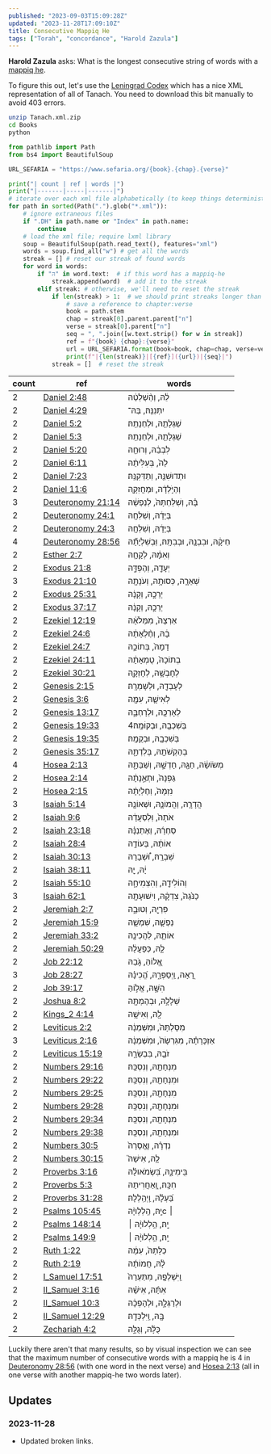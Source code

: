 ```yaml
---
published: "2023-09-03T15:09:28Z"
updated: "2023-11-28T17:09:10Z"
title: Consecutive Mappiq He
tags: ["Torah", "concordance", "Harold Zazula"]
---
```


**Harold Zazula** asks: What is the longest consecutive string of words with a [mappiq he](https://en.wikipedia.org/wiki/Mappiq).

To figure this out, let's use the [Leningrad Codex](https://tanach.us/Books/Tanach.xml.zip) which has a nice XML representation of all of Tanach. You need to download this bit manually to avoid 403 errors.

```bash
unzip Tanach.xml.zip
cd Books
python
```

```python
from pathlib import Path
from bs4 import BeautifulSoup

URL_SEFARIA = "https://www.sefaria.org/{book}.{chap}.{verse}"

print("| count | ref | words |")
print("|-------|-----|-------|")
# iterate over each xml file alphabetically (to keep things deterministic)
for path in sorted(Path(".").glob("*.xml")):
    # ignore extraneous files
    if ".DH" in path.name or "Index" in path.name:
        continue
    # load the xml file; require lxml library
    soup = BeautifulSoup(path.read_text(), features="xml")
    words = soup.find_all("w") # get all the words
    streak = [] # reset our streak of found words
    for word in words:
        if "הּ" in word.text:  # if this word has a mappiq-he
            streak.append(word)  # add it to the streak
        elif streak: # otherwise, we'll need to reset the streak
            if len(streak) > 1:  # we should print streaks longer than 1 word
                # save a reference to chapter:verse
                book = path.stem
                chap = streak[0].parent.parent["n"]
                verse = streak[0].parent["n"]
                seq = ", ".join([w.text.strip() for w in streak])
                ref = f"{book} {chap}:{verse}"
                url = URL_SEFARIA.format(book=book, chap=chap, verse=verse)
                print(f"|{len(streak)}|[{ref}]({url})|{seq}|")
            streak = []  # reset the streak
```

<!-- cspell:disable -->

| count | ref                                                            | words                                                   |
| ----- | -------------------------------------------------------------- | ------------------------------------------------------- |
| 2     | [Daniel 2:48](https://www.sefaria.org/Daniel.2.48)             | לֵ֔הּ, וְהַ֨שְׁלְטֵ֔הּ                                  |
| 2     | [Daniel 4:29](https://www.sefaria.org/Daniel.4.29)             | יִתְּנִנַּֽהּ׃, בַּהּ־                                  |
| 2     | [Daniel 5:2](https://www.sefaria.org/Daniel.5.2)               | שֵׁגְלָתֵ֖הּ, וּלְחֵנָתֵֽהּ׃                            |
| 2     | [Daniel 5:3](https://www.sefaria.org/Daniel.5.3)               | שֵׁגְלָתֵ֖הּ, וּלְחֵנָתֵֽהּ׃                            |
| 2     | [Daniel 5:20](https://www.sefaria.org/Daniel.5.20)             | לִבְבֵ֔הּ, וְרוּחֵ֖הּ                                   |
| 2     | [Daniel 6:11](https://www.sefaria.org/Daniel.6.11)             | לֵהּ֙, בְּעִלִּיתֵ֔הּ                                   |
| 2     | [Daniel 7:23](https://www.sefaria.org/Daniel.7.23)             | וּתְדוּשִׁנַּ֖הּ, וְתַדְּקִנַּֽהּ׃                      |
| 2     | [Daniel 11:6](https://www.sefaria.org/Daniel.11.6)             | וְהַיֹּ֣לְדָ֔הּ, וּמַחֲזִקָ֖הּ                          |
| 3     | [Deuteronomy 21:14](https://www.sefaria.org/Deuteronomy.21.14) | בָּ֗הּ, וְשִׁלַּחְתָּהּ֙, לְנַפְשָׁ֔הּ                  |
| 2     | [Deuteronomy 24:1](https://www.sefaria.org/Deuteronomy.24.1)   | בְּיָדָ֔הּ, וְשִׁלְּחָ֖הּ                               |
| 2     | [Deuteronomy 24:3](https://www.sefaria.org/Deuteronomy.24.3)   | בְּיָדָ֔הּ, וְשִׁלְּחָ֖הּ                               |
| 4     | [Deuteronomy 28:56](https://www.sefaria.org/Deuteronomy.28.56) | חֵיקָ֔הּ, וּבִבְנָ֖הּ, וּבְבִתָּֽהּ׃, וּֽבְשִׁלְיָתָ֞הּ |
| 2     | [Esther 2:7](https://www.sefaria.org/Esther.2.7)               | וְאִמָּ֔הּ, לְקָחָ֧הּ                                   |
| 2     | [Exodus 21:8](https://www.sefaria.org/Exodus.21.8)             | יְעָדָ֖הּ, וְהֶפְדָּ֑הּ                                 |
| 3     | [Exodus 21:10](https://www.sefaria.org/Exodus.21.10)           | שְׁאֵרָ֛הּ, כְּסוּתָ֥הּ, וְעֹנָתָ֖הּ                    |
| 2     | [Exodus 25:31](https://www.sefaria.org/Exodus.25.31)           | יְרֵכָ֣הּ, וְקָנָ֔הּ                                    |
| 2     | [Exodus 37:17](https://www.sefaria.org/Exodus.37.17)           | יְרֵכָ֣הּ, וְקָנָ֔הּ                                    |
| 2     | [Ezekiel 12:19](https://www.sefaria.org/Ezekiel.12.19)         | אַרְצָהּ֙, מִמְּלֹאָ֔הּ                                 |
| 2     | [Ezekiel 24:6](https://www.sefaria.org/Ezekiel.24.6)           | בָ֔הּ, וְחֶ֨לְאָתָ֔הּ                                   |
| 2     | [Ezekiel 24:7](https://www.sefaria.org/Ezekiel.24.7)           | דָמָהּ֙, בְּתוֹכָ֣הּ                                    |
| 2     | [Ezekiel 24:11](https://www.sefaria.org/Ezekiel.24.11)         | בְתוֹכָהּ֙, טֻמְאָתָ֔הּ                                 |
| 2     | [Ezekiel 30:21](https://www.sefaria.org/Ezekiel.30.21)         | לְחָבְשָׁ֥הּ, לְחָזְקָ֖הּ                               |
| 2     | [Genesis 2:15](https://www.sefaria.org/Genesis.2.15)           | לְעָבְדָ֖הּ, וּלְשָׁמְרָֽהּ׃                            |
| 2     | [Genesis 3:6](https://www.sefaria.org/Genesis.3.6)             | לְאִישָׁ֛הּ, עִמָּ֖הּ                                   |
| 2     | [Genesis 13:17](https://www.sefaria.org/Genesis.13.17)         | לְאָרְכָּ֖הּ, וּלְרָחְבָּ֑הּ                            |
| 2     | [Genesis 19:33](https://www.sefaria.org/Genesis.19.33)         | בְּשִׁכְבָ֖הּ, וּבְקוּׄמָֽהּ׃4                          |
| 2     | [Genesis 19:35](https://www.sefaria.org/Genesis.19.35)         | בְּשִׁכְבָ֖הּ, וּבְקֻמָֽהּ׃                             |
| 2     | [Genesis 35:17](https://www.sefaria.org/Genesis.35.17)         | בְהַקְשֹׁתָ֖הּ, בְּלִדְתָּ֑הּ                           |
| 4     | [Hosea 2:13](https://www.sefaria.org/Hosea.2.13)               | מְשׂוֹשָׂ֔הּ, חַגָּ֖הּ, חָדְשָׁ֣הּ, וְשַׁבַּתָּ֑הּ      |
| 2     | [Hosea 2:14](https://www.sefaria.org/Hosea.2.14)               | גַּפְנָהּ֙, וּתְאֵ֣נָתָ֔הּ                              |
| 2     | [Hosea 2:15](https://www.sefaria.org/Hosea.2.15)               | נִזְמָהּ֙, וְחֶלְיָתָ֔הּ                                |
| 3     | [Isaiah 5:14](https://www.sefaria.org/Isaiah.5.14)             | הֲדָרָ֧הּ, וַהֲמוֹנָ֛הּ, וּשְׁאוֹנָ֖הּ                  |
| 2     | [Isaiah 9:6](https://www.sefaria.org/Isaiah.9.6)               | אֹתָהּ֙, וּֽלְסַעֲדָ֔הּ                                 |
| 2     | [Isaiah 23:18](https://www.sefaria.org/Isaiah.23.18)           | סַחְרָ֜הּ, וְאֶתְנַנָּ֗הּ                               |
| 2     | [Isaiah 28:4](https://www.sefaria.org/Isaiah.28.4)             | אוֹתָ֔הּ, בְּעוֹדָ֥הּ                                   |
| 2     | [Isaiah 30:13](https://www.sefaria.org/Isaiah.30.13)           | שִׁבְרָֽהּ׃, וּ֠שְׁבָרָהּ                               |
| 2     | [Isaiah 38:11](https://www.sefaria.org/Isaiah.38.11)           | יָ֔הּ, יָ֖הּ                                            |
| 2     | [Isaiah 55:10](https://www.sefaria.org/Isaiah.55.10)           | וְהוֹלִידָ֖הּ, וְהִצְמִיחָ֑הּ                           |
| 3     | [Isaiah 62:1](https://www.sefaria.org/Isaiah.62.1)             | כַנֹּ֙גַהּ֙, צִדְקָ֔הּ, וִישׁוּעָתָ֖הּ                  |
| 2     | [Jeremiah 2:7](https://www.sefaria.org/Jeremiah.2.7)           | פִּרְיָ֖הּ, וְטוּבָ֑הּ                                  |
| 2     | [Jeremiah 15:9](https://www.sefaria.org/Jeremiah.15.9)         | נַפְשָׁ֛הּ, שִׁמְשָׁ֛הּ                                 |
| 2     | [Jeremiah 33:2](https://www.sefaria.org/Jeremiah.33.2)         | אוֹתָ֛הּ, לַהֲכִינָ֖הּ                                  |
| 2     | [Jeremiah 50:29](https://www.sefaria.org/Jeremiah.50.29)       | לָ֣הּ, כְּפָעֳלָ֔הּ                                     |
| 2     | [Job 22:12](https://www.sefaria.org/Job.22.12)                 | אֱ֭לוֹהַּ, גֹּ֣בַהּ                                     |
| 3     | [Job 28:27](https://www.sefaria.org/Job.28.27)                 | רָ֭אָהּ, וַֽיְסַפְּרָ֑הּ, הֱ֝כִינָ֗הּ                   |
| 2     | [Job 39:17](https://www.sefaria.org/Job.39.17)                 | הִשָּׁ֣הּ, אֱל֣וֹהַּ                                    |
| 2     | [Joshua 8:2](https://www.sefaria.org/Joshua.8.2)               | שְׁלָלָ֥הּ, וּבְהֶמְתָּ֖הּ                              |
| 2     | [Kings_2 4:14](https://www.sefaria.org/II_Kings.4.14)          | לָ֖הּ, וְאִישָׁ֥הּ                                      |
| 2     | [Leviticus 2:2](https://www.sefaria.org/Leviticus.2.2)         | מִסָּלְתָּהּ֙, וּמִשַּׁמְנָ֔הּ                          |
| 3     | [Leviticus 2:16](https://www.sefaria.org/Leviticus.2.16)       | אַזְכָּרָתָ֗הּ, מִגִּרְשָׂהּ֙, וּמִשַּׁמְנָ֔הּ          |
| 2     | [Leviticus 15:19](https://www.sefaria.org/Leviticus.15.19)     | זֹבָ֖הּ, בִּבְשָׂרָ֑הּ                                  |
| 2     | [Numbers 29:16](https://www.sefaria.org/Numbers.29.16)         | מִנְחָתָ֖הּ, וְנִסְכָּֽהּ׃                              |
| 2     | [Numbers 29:22](https://www.sefaria.org/Numbers.29.22)         | וּמִנְחָתָ֖הּ, וְנִסְכָּֽהּ׃                            |
| 2     | [Numbers 29:25](https://www.sefaria.org/Numbers.29.25)         | מִנְחָתָ֖הּ, וְנִסְכָּֽהּ׃                              |
| 2     | [Numbers 29:28](https://www.sefaria.org/Numbers.29.28)         | וּמִנְחָתָ֖הּ, וְנִסְכָּֽהּ׃                            |
| 2     | [Numbers 29:34](https://www.sefaria.org/Numbers.29.34)         | מִנְחָתָ֖הּ, וְנִסְכָּֽהּ׃                              |
| 2     | [Numbers 29:38](https://www.sefaria.org/Numbers.29.38)         | וּמִנְחָתָ֖הּ, וְנִסְכָּֽהּ׃                            |
| 2     | [Numbers 30:5](https://www.sefaria.org/Numbers.30.5)           | נִדְרָ֗הּ, וֽ͏ֶאֱסָרָהּ֙                                 |
| 2     | [Numbers 30:15](https://www.sefaria.org/Numbers.30.15)         | לָ֥הּ, אִישָׁהּ֮                                        |
| 2     | [Proverbs 3:16](https://www.sefaria.org/Proverbs.3.16)         | בִּֽימִינָ֑הּ, בִּ֝שְׂמֹאולָ֗הּ                         |
| 2     | [Proverbs 5:3](https://www.sefaria.org/Proverbs.5.3)           | חִכָּֽהּ׃, וְֽ֭אַחֲרִיתָהּ                              |
| 2     | [Proverbs 31:28](https://www.sefaria.org/Proverbs.31.28)       | בַּ֝עְלָ֗הּ, וַֽיְהַֽלְלָהּ׃                            |
| 2     | [Psalms 105:45](https://www.sefaria.org/Psalms.105.45)         | יָֽהּ׃, הַֽלְלְויָ֨הּc ׀                                |
| 2     | [Psalms 148:14](https://www.sefaria.org/Psalms.148.14)         | יָֽהּ׃, הַ֥לְלוּיָ֨הּ ׀                                 |
| 2     | [Psalms 149:9](https://www.sefaria.org/Psalms.149.9)           | יָֽהּ׃, הַ֥לְלוּיָ֨הּ ׀                                 |
| 2     | [Ruth 1:22](https://www.sefaria.org/Ruth.1.22)                 | כַלָּתָהּ֙, עִמָּ֔הּ                                    |
| 2     | [Ruth 2:19](https://www.sefaria.org/Ruth.2.19)                 | לָ֨הּ, חֲמוֹתָ֜הּ                                       |
| 2     | [I_Samuel 17:51](https://www.sefaria.org/I_Samuel.17.51)       | וַֽיִּשְׁלְפָ֤הּ, מִתַּעְרָהּ֙                          |
| 2     | [II_Samuel 3:16](https://www.sefaria.org/II_Samuel.3.16)       | אִתָּ֜הּ, אִישָׁ֗הּ                                     |
| 2     | [II_Samuel 10:3](https://www.sefaria.org/II_Samuel.10.3)       | וּלְרַגְּלָ֣הּ, וּלְהָפְכָ֔הּ                           |
| 2     | [II_Samuel 12:29](https://www.sefaria.org/II_Samuel.12.29)     | בָּ֖הּ, וַֽיִּלְכְּדָֽהּ׃                               |
| 2     | [Zechariah 4:2](https://www.sefaria.org/Zechariah.4.2)         | כֻּלָּ֜הּ, וְגֻלָּ֣הּ                                   |

<!-- cspell:enable -->

Luckily there aren't that many results, so by visual inspection we can see that the maximum number of consecutive words with a mappiq he is 4 in [Deuteronomy 28:56](https://www.sefaria.org/Deuteronomy.28.56) (with one word in the next verse) and [Hosea 2:13](https://www.sefaria.org/Hosea.2.13) (all in one verse with another mappiq-he two words later).

## Updates

### <span class="rel-date" title="2023-11-28T17:09:10Z">2023-11-28</span>

- Updated broken links.
